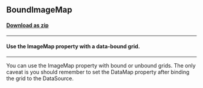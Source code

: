 ## BoundImageMap
#### [Download as zip](https://grapecity.github.io/DownGit/#/home?url=https://github.com/GrapeCity/ComponentOne-WinForms-Samples/tree/master/NetFramework\FlexGrid\CS\BoundImageMap)
____
#### Use the ImageMap property with a data-bound grid.
____
You can use the ImageMap property with bound or unbound grids.
The only caveat is you should remember to set the DataMap property after binding the grid to the DataSource.
